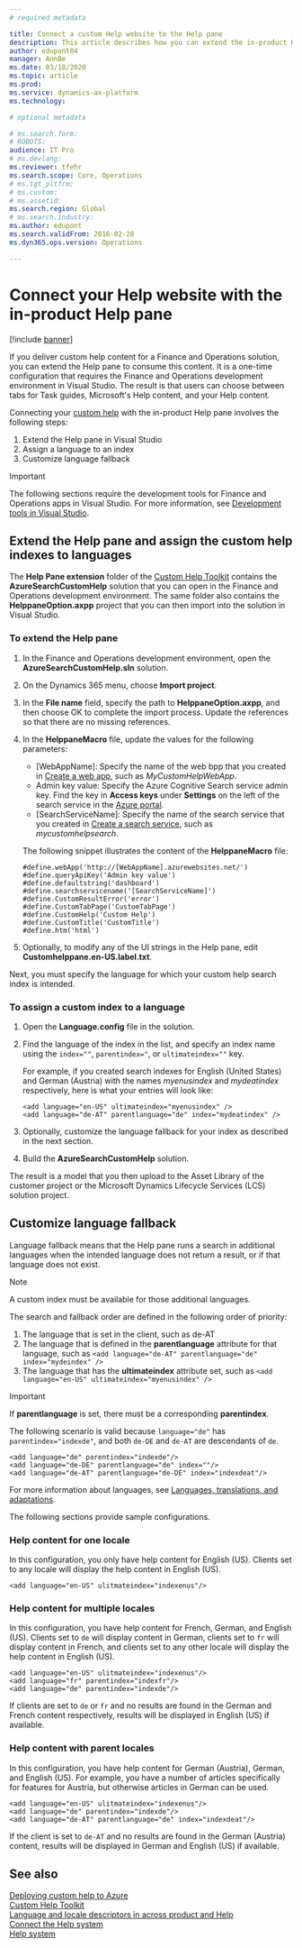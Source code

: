 ```yaml
---
# required metadata

title: Connect a custom Help website to the Help pane
description: This article describes how you can extend the in-product Help pane with custom help. 
author: edupont04
manager: AnnBe
ms.date: 03/18/2020
ms.topic: article
ms.prod: 
ms.service: dynamics-ax-platform
ms.technology: 

# optional metadata

# ms.search.form: 
# ROBOTS: 
audience: IT Pro
# ms.devlang: 
ms.reviewer: tfehr
ms.search.scope: Core, Operations
# ms.tgt_pltfrm: 
# ms.custom: 
# ms.assetid: 
ms.search.region: Global
# ms.search.industry: 
ms.author: edupont
ms.search.validFrom: 2016-02-28
ms.dyn365.ops.version: Operations

---
```


# Connect your Help website with the in-product Help pane

[!include [banner](../includes/banner.md)]

If you deliver custom help content for a Finance and Operations solution, you can extend the Help pane to consume this content. It is a one-time configuration that requires the Finance and Operations development environment in Visual Studio. The result is that users can choose between tabs for Task guides, Microsoft's Help content, and your Help content.

Connecting your [custom help](custom-help-overview.md#custom-help-sites) with the in-product Help pane involves the following steps:

1. Extend the Help pane in Visual Studio
2. Assign a language to an index
3. Customize language fallback

> [!IMPORTANT]
> The following sections require the development tools for Finance and Operations apps in Visual Studio. For more information, see [Development tools in Visual Studio](../dev-tools/development-tools-overview.md).

## <a name="extendhelppane"></a>Extend the Help pane and assign the custom help indexes to languages

The **Help Pane extension** folder of the [Custom Help Toolkit](custom-help-toolkit.md) contains the **AzureSearchCustomHelp** solution that you can open in the Finance and Operations development environment. The same folder also contains the **HelppaneOption.axpp** project that you can then import into the solution in Visual Studio.  

### To extend the Help pane

1. In the Finance and Operations development environment, open the **AzureSearchCustomHelp.sln** solution.
2. On the Dynamics 365 menu, choose **Import project**.
3. In the **File name** field, specify the path to **HelppaneOption.axpp**, and then choose OK to complete the import process. Update the references so that there are no missing references.  
4. In the **HelppaneMacro** file, update the values for the following parameters:

    - [WebAppName]: Specify the name of the web bpp that you created in [Create a web app](walkthrough-help-azure.md#webapp), such as *MyCustomHelpWebApp*.
    - Admin key value: Specify the Azure Cognitive Search service admin key. Find the key in **Access keys** under **Settings** on the left of the search service in the [Azure portal](https://portal.azure.com/).
    - [SearchServiceName]: Specify the name of the search service that you created in [Create a search service](walkthrough-help-azure.md#searchservice), such as *mycustomhelpsearch*.

    The following snippet illustrates the content of the **HelppaneMacro** file:

    ```
    #define.webApp('http://[WebAppName].azurewebsites.net/')
    #define.queryApiKey('Admin key value')
    #define.defaultstring('dashboard')
    #define.searchservicename('[SearchServiceName]')
    #define.CustomResultError('error')
    #define.CustomTabPage('CustomTabPage')
    #define.CustomHelp('Custom Help')
    #define.CustomTitle('CustomTitle')
    #define.htm('html')
    ```

5. Optionally, to modify any of the UI strings in the Help pane, edit **Customhelppane.en-US.label.txt**.  

Next, you must specify the language for which your custom help search index is intended.  

### To assign a custom index to a language

1. Open the **Language.config** file in the solution.
2. Find the language of the index in the list, and specify an index name using the ```index=""```, ```parentindex="```, or ```ultimateindex=""``` key.  

    For example, if you created search indexes for English (United States) and German (Austria) with the names *myenusindex* and *mydeatindex* respectively, here is what your entries will look like:

    ```
    <add language="en-US" ultimateindex="myenusindex" />
    <add language="de-AT" parentlanguage="de" index="mydeatindex" />
    ```
3. Optionally, customize the language fallback for your index as described in the next section.

4. Build the **AzureSearchCustomHelp** solution.  

The result is a model that you then upload to the Asset Library of the customer project or the Microsoft Dynamics Lifecycle Services (LCS) solution project.

## Customize language fallback

Language fallback means that the Help pane runs a search in additional languages when the intended language does not return a result, or if that language does not exist.

> [!NOTE]
> A custom index must be available for those additional languages.

The search and fallback order are defined in the following order of priority:

1. The language that is set in the client, such as de-AT
2. The language that is defined in the **parentlanguage** attribute for that language, such as ```<add language="de-AT" parentlanguage="de" index="mydeindex" />```
3. The language that has the **ultimateindex** attribute set, such as ```<add language="en-US" ultimateindex="myenusindex" />```

> [!IMPORTANT]
> If **parentlanguage** is set, there must be a corresponding **parentindex**.

The following scenario is valid because ```language="de"``` has ```parentindex="indexde"```, and both `de-DE` and `de-AT` are descendants of `de`.

```
<add language="de" parentindex="indexde"/>
<add language="de-DE" parentlanguage="de" index=""/>
<add language="de-AT" parentlanguage="de-DE" index="indexdeat"/>
```

For more information about languages, see [Languages, translations, and adaptations](language-locale.md#languages-translations-and-adaptations).

The following sections provide sample configurations.

### Help content for one locale

In this configuration, you only have help content for English (US). Clients set to any locale will display the help content in English (US).

```
<add language="en-US" ulitmateindex="indexenus"/>
```

### Help content for multiple locales

In this configuration, you have help content for French, German, and English (US). Clients set to `de` will display content in German, clients set to `fr` will display content in French, and clients set to any other locale will display the help content in English (US).

```
<add language="en-US" ulitmateindex="indexenus"/>
<add language="fr" parentindex="indexfr"/>
<add language="de" parentindex="indexde"/>
```

If clients are set to `de` or `fr` and no results are found in the German and French content respectively, results will be displayed in English (US) if available.

### Help content with parent locales

In this configuration, you have help content for German (Austria), German, and English (US). For example, you have a number of articles specifically for features for Austria, but otherwise articles in German can be used.

```
<add language="en-US" ulitmateindex="indexenus"/>
<add language="de" parentindex="indexde"/>
<add language="de-AT" parentlanguage="de" index="indexdeat"/>
```

If the client is set to `de-AT` and no results are found in the German (Austria) content, results will be displayed in German and English (US) if available.

## See also

[Deploying custom help to Azure](walkthrough-help-azure.md)  
[Custom Help Toolkit](custom-help-toolkit.md)  
[Language and locale descriptors in across product and Help](language-locale.md)  
[Connect the Help system](../../fin-ops/get-started/help-connect.md)  
[Help system](../../fin-ops/get-started/help-overview.md)  
